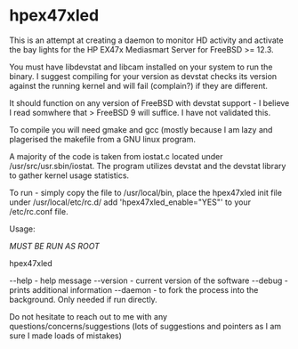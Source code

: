 # hpex47xled
This is an attempt at creating a daemon to monitor HD activity and activate the bay lights for the HP EX47x Mediasmart Server for FreeBSD >= 12.3.

You must have libdevstat and libcam installed on your system to run the binary. I suggest compiling for your version as devstat checks its version against
the running kernel and will fail (complain?) if they are different.

It should function on any version of FreeBSD with devstat support - I believe I read somwhere that > FreeBSD 9 will suffice. I have not validated this.

To compile you will need gmake and gcc (mostly because I am lazy and plagerised the makefile from a GNU linux program.

A majority of the code is taken from iostat.c located under /usr/src/usr.sbin/iostat. The program utilizes devstat and the devstat library
to gather kernel usage statistics. 

To run - simply copy the file to /usr/local/bin, place the hpex47xled init file under /usr/local/etc/rc.d/
add 'hpex47xled_enable="YES"' to your /etc/rc.conf file.

Usage:

*MUST BE RUN AS ROOT*

hpex47xled 

--help - help message
--version - current version of the software
--debug - prints additional information
--daemon - to fork the process into the background. Only needed if run directly.

Do not hesitate to reach out to me with any questions/concerns/suggestions (lots of suggestions and pointers as I am sure I made loads of mistakes)

